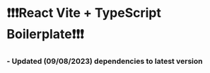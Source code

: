 # ❗❗❗React Vite + TypeScript Boilerplate❗❗❗
### - Updated (09/08/2023) dependencies to latest version